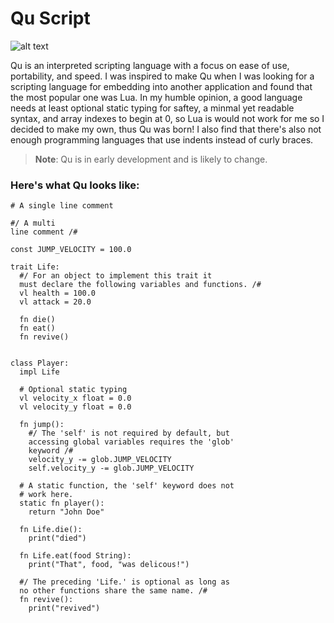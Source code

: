 
# Qu Script
![alt text](https://github.com/GsLogiMaker/qu-script/blob/6d593de1afebed6874ffff39b046e8f8c071e020/Logo.png)

Qu is an interpreted scripting language with a focus on ease of use, portability, and speed. I was inspired to make Qu when I was looking for a scripting language for embedding into another application and found that the most popular one was Lua. In my humble opinion, a good language needs at least optional static typing for saftey, a minmal yet readable syntax, and array indexes to begin at 0, so Lua is would not work for me so I decided to make my own, thus Qu was born! I also find that there's also not enough programming languages that use indents instead of curly braces.

> __Note__: Qu is in early development and is likely to change.

### Here's what Qu looks like:
```
# A single line comment

#/ A multi
line comment /#

const JUMP_VELOCITY = 100.0

trait Life:
  #/ For an object to implement this trait it
  must declare the following variables and functions. /#
  vl health = 100.0
  vl attack = 20.0
  
  fn die()
  fn eat()
  fn revive()
  
  
class Player:
  impl Life
  
  # Optional static typing
  vl velocity_x float = 0.0
  vl velocity_y float = 0.0
  
  fn jump():
    #/ The 'self' is not required by default, but
    accessing global variables requires the 'glob'
    keyword /#
    velocity_y -= glob.JUMP_VELOCITY
    self.velocity_y -= glob.JUMP_VELOCITY
  
  # A static function, the 'self' keyword does not
  # work here.
  static fn player():
    return "John Doe"
  
  fn Life.die():
    print("died")

  fn Life.eat(food String):
    print("That", food, "was delicous!")
    
  #/ The preceding 'Life.' is optional as long as
  no other functions share the same name. /#
  fn revive():
    print("revived")
```
